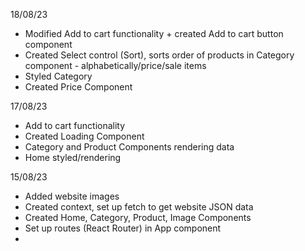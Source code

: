 18/08/23

- Modified Add to cart functionality + created Add to cart button component
- Created Select control (Sort), sorts order of products in Category component - alphabetically/price/sale items
- Styled Category
- Created Price Component

17/08/23

- Add to cart functionality
- Created Loading Component
- Category and Product Components rendering data
- Home styled/rendering

15/08/23

- Added website images
- Created context, set up fetch to get website JSON data
- Created Home, Category, Product, Image Components
- Set up routes (React Router) in App component
-
